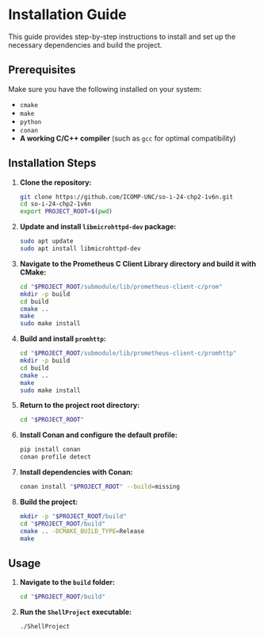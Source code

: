 # Installation Guide

This guide provides step-by-step instructions to install and set up the necessary dependencies and build the project.

## Prerequisites

Make sure you have the following installed on your system:
- `cmake`
- `make`
- `python`
- `conan`
- **A working C/C++ compiler** (such as `gcc` for optimal compatibility)

## Installation Steps

1. **Clone the repository:**
   ```bash
   git clone https://github.com/ICOMP-UNC/so-i-24-chp2-1v6n.git
   cd so-i-24-chp2-1v6n
   export PROJECT_ROOT=$(pwd)
   ```

2. **Update and install `libmicrohttpd-dev` package:**
   ```bash
   sudo apt update
   sudo apt install libmicrohttpd-dev
   ```

3. **Navigate to the Prometheus C Client Library directory and build it with CMake:**
   ```bash
   cd "$PROJECT_ROOT/submodule/lib/prometheus-client-c/prom"
   mkdir -p build
   cd build
   cmake ..
   make
   sudo make install
   ```

4. **Build and install `promhttp`:**
   ```bash
   cd "$PROJECT_ROOT/submodule/lib/prometheus-client-c/promhttp"
   mkdir -p build
   cd build
   cmake ..
   make
   sudo make install
   ```

5. **Return to the project root directory:**
   ```bash
   cd "$PROJECT_ROOT"
   ```

6. **Install Conan and configure the default profile:**
   ```bash
   pip install conan
   conan profile detect
   ```

7. **Install dependencies with Conan:**
   ```bash
   conan install "$PROJECT_ROOT" --build=missing
   ```

8. **Build the project:**
   ```bash
   mkdir -p "$PROJECT_ROOT/build"
   cd "$PROJECT_ROOT/build"
   cmake .. -DCMAKE_BUILD_TYPE=Release
   make
   ```
   
## Usage

1. **Navigate to the `build` folder:**
   ```bash
   cd "$PROJECT_ROOT/build"
   ```

2. **Run the `ShellProject` executable:**
   ```bash
   ./ShellProject
   ```
